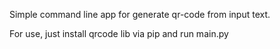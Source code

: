 Simple command line app for generate qr-code from input text.

For use, just install qrcode lib via pip and run main.py
